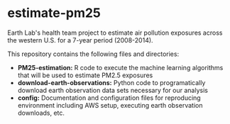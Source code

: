 # estimate-pm25
Earth Lab's health team project to estimate air pollution exposures across the western U.S. for a 7-year period (2008-2014). 

This repository contains the following files and directories:

* **PM25-estimation:** R code to execute the machine learning algorithms that will be used to estimate PM2.5 exposures
* **download-earth-observations:** Python code to programatically download earth observation data sets necessary for our analysis
* **config:** Documentation and configuration files for reproducing environment including AWS setup, executing earth observation downloads, etc. 
